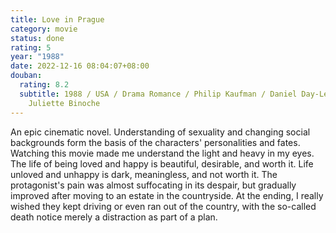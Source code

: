 ```yaml
---
title: Love in Prague
category: movie
status: done
rating: 5
year: "1988"
date: 2022-12-16 08:04:07+08:00
douban:
  rating: 8.2
  subtitle: 1988 / USA / Drama Romance / Philip Kaufman / Daniel Day-Lewis
    Juliette Binoche
---
```


An epic cinematic novel. Understanding of sexuality and changing social backgrounds form the basis of the characters' personalities and fates. Watching this movie made me understand the light and heavy in my eyes. The life of being loved and happy is beautiful, desirable, and worth it. Life unloved and unhappy is dark, meaningless, and not worth it. The protagonist's pain was almost suffocating in its despair, but gradually improved after moving to an estate in the countryside. At the ending, I really wished they kept driving or even ran out of the country, with the so-called death notice merely a distraction as part of a plan.
